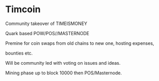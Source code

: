 # Timcoin

Community takeover of TIMEISMONEY

Quark based POW/POS//MASTERNODE

Premine for coin swaps from old chains to new one, hosting expenses,

bounties etc.


Will be community led with voting on issues and ideas. 

Mining phase up to block 10000 then POS/Masternode.



